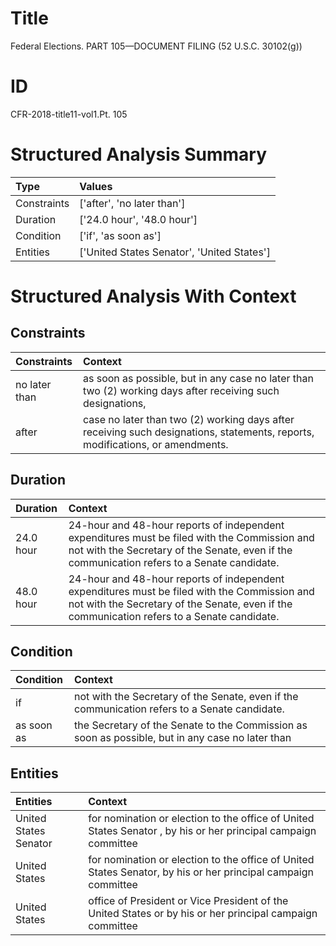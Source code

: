 # Title

 Federal Elections. PART 105—DOCUMENT FILING (52 U.S.C. 30102(g))


# ID

 CFR-2018-title11-vol1.Pt. 105


# Structured Analysis Summary

| Type        | Values                                     |
|:------------|:-------------------------------------------|
| Constraints | ['after', 'no later than']                 |
| Duration    | ['24.0 hour', '48.0 hour']                 |
| Condition   | ['if', 'as soon as']                       |
| Entities    | ['United States Senator', 'United States'] |


# Structured Analysis With Context

 


## Constraints

| Constraints   | Context                                                                                                                        |
|:--------------|:-------------------------------------------------------------------------------------------------------------------------------|
| no later than | as soon as possible, but in any case no later than two (2) working days after receiving such designations,                     |
| after         | case no later than two (2) working days after  receiving such designations, statements, reports, modifications, or amendments. |


## Duration

| Duration   | Context                                                                                                                                                                                     |
|:-----------|:--------------------------------------------------------------------------------------------------------------------------------------------------------------------------------------------|
| 24.0 hour  | 24-hour and 48-hour reports of independent expenditures must be filed with the Commission and not with the Secretary of the Senate, even if the communication refers to a Senate candidate. |
| 48.0 hour  | 24-hour and 48-hour reports of independent expenditures must be filed with the Commission and not with the Secretary of the Senate, even if the communication refers to a Senate candidate. |


## Condition

| Condition   | Context                                                                                          |
|:------------|:-------------------------------------------------------------------------------------------------|
| if          | not with the Secretary of the Senate, even if  the communication refers to a Senate candidate.   |
| as soon as  | the Secretary of the Senate to the Commission as soon as possible, but in any case no later than |


## Entities

| Entities              | Context                                                                                                        |
|:----------------------|:---------------------------------------------------------------------------------------------------------------|
| United States Senator | for nomination or election to the office of United States Senator , by his or her principal campaign committee |
| United States         | for nomination or election to the office of United States Senator, by his or her principal campaign committee  |
| United States         | office of President or Vice President of the United States or by his or her principal campaign committee       |


